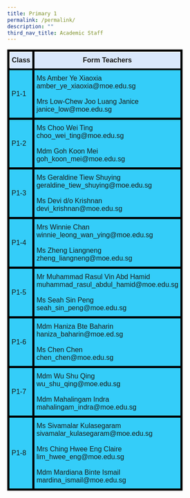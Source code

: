 ```yaml
---
title: Primary 1
permalink: /permalink/
description: ""
third_nav_title: Academic Staff
---
```

<style type="text/css">
.tg  {border-collapse:collapse;border-spacing:0;}
.tg td{border-color:black;border-style:solid;border-width:5px;font-family:Arial, sans-serif;font-size:16px;
  overflow:hidden;padding:10px 5px;word-break:normal;}
.tg th{border-color:black;border-style:solid;border-width:5px;font-family:Arial, sans-serif;font-size:16px;
  font-weight:normal;overflow:hidden;padding:10px 5px;word-break:normal;}
.tg .tg-uw46{background-color:#dae8fc;border-color:#000000;font-family:Arial, Helvetica, sans-serif !important;font-size:16px;
  font-weight:bold;position:-webkit-sticky;position:sticky;text-align:center;top:-1px;vertical-align:top;
  will-change:transform}
.tg .tg-a98g{background-color:#34cdf9;border-color:#000000;font-family:Arial, Helvetica, sans-serif !important;font-size:16px;
  text-align:left;vertical-align:top}
.tg .tg-rk4g{background-color:#34cdf9;border-color:#000000;font-family:Arial, Helvetica, sans-serif !important;font-size:16px;
  text-align:left;vertical-align:middle}
@media screen and (max-width: 767px) {.tg {width: auto !important;}.tg col {width: auto !important;}.tg-wrap {overflow-x: auto;-webkit-overflow-scrolling: touch;}}</style>
<div class="tg-wrap"><table class="tg">
<thead>
  <tr>
    <th class="tg-uw46">Class</th>
    <th class="tg-uw46">Form Teachers</th>
  </tr>
</thead>
<tbody>
  <tr>
    <td class="tg-rk4g">P1-1</td>
    <td class="tg-a98g">Ms Amber Ye Xiaoxia<br>amber_ye_xiaoxia@moe.edu.sg<br><br>Mrs Low-Chew Joo Luang Janice<br>janice_low@moe.edu.sg<br></td>
  </tr>
  <tr>
    <td class="tg-rk4g">P1-2</td>
    <td class="tg-a98g">Ms Choo Wei Ting<br>choo_wei_ting@moe.edu.sg<br><br>Mdm Goh Koon Mei<br>goh_koon_mei@moe.edu.sg</td>
  </tr>
  <tr>
    <td class="tg-rk4g">P1-3</td>
    <td class="tg-a98g">Ms Geraldine Tiew Shuying<br>geraldine_tiew_shuying@moe.edu.sg<br><br>Ms Devi d/o Krishnan<br>devi_krishnan@moe.edu.sg</td>
  </tr>
  <tr>
    <td class="tg-rk4g">P1-4</td>
    <td class="tg-a98g">Mrs Winnie Chan<br>winnie_leong_wan_ying@moe.edu.sg<br><br>Ms Zheng Liangneng<br>zheng_liangneng@moe.edu.sg</td>
  </tr>
  <tr>
    <td class="tg-rk4g">P1-5</td>
    <td class="tg-a98g">Mr Muhammad Rasul Vin Abd Hamid<br>muhammad_rasul_abdul_hamid@moe.edu.sg<br><br>Ms Seah Sin Peng<br>seah_sin_peng@moe.edu.sg</td>
  </tr>
  <tr>
    <td class="tg-rk4g">P1-6</td>
    <td class="tg-a98g">Mdm Haniza Bte Baharin<br>haniza_baharin@moe.ed.sg<br><br>Ms Chen Chen<br>chen_chen@moe.edu.sg</td>
  </tr>
  <tr>
    <td class="tg-rk4g">P1-7</td>
    <td class="tg-a98g">Mdm Wu Shu Qing<br>wu_shu_qing@moe.edu.sg<br><br>Mdm Mahalingam Indra<br>mahalingam_indra@moe.edu.sg</td>
  </tr>
  <tr>
    <td class="tg-rk4g">P1-8</td>
    <td class="tg-a98g">Ms Sivamalar Kulasegaram<br>sivamalar_kulasegaram@moe.edu.sg<br><br>Mrs Ching Hwee Eng Claire<br>lim_hwee_eng@moe.edu.sg<br><br>Mdm Mardiana Binte Ismail<br>mardina_ismail@moe.edu.sg</td>
  </tr>
</tbody>
</table></div>